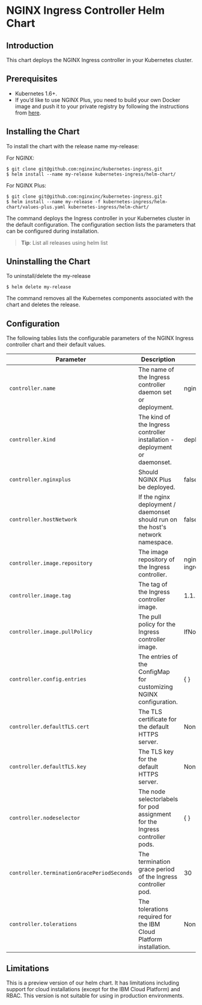 # NGINX Ingress Controller Helm Chart

## Introduction

This chart deploys the NGINX Ingress controller in your Kubernetes cluster. 

## Prerequisites

  - Kubernetes 1.6+.
  - If you’d like to use NGINX Plus, you need to build your own Docker image and push it to your private registry by following the instructions from [here](../nginx-controller/README.md).

## Installing the Chart

To install the chart with the release name my-release:

For NGINX: 
```console
$ git clone git@github.com:nginxinc/kubernetes-ingress.git
$ helm install --name my-release kubernetes-ingress/helm-chart/
```

For NGINX Plus:
```console
$ git clone git@github.com:nginxinc/kubernetes-ingress.git
$ helm install --name my-release -f kubernetes-ingress/helm-chart/values-plus.yaml kubernetes-ingress/helm-chart/
```

The command deploys the Ingress controller in your Kubernetes cluster in the default configuration. The configuration section lists the parameters that can be configured during installation.

> **Tip**: List all releases using helm list

## Uninstalling the Chart

To uninstall/delete the my-release

```console
$ helm delete my-release
```

The command removes all the Kubernetes components associated with the chart and deletes the release.

## Configuration

The following tables lists the configurable parameters of the NGINX Ingress controller  chart and their default values.

Parameter | Description | Default
--- | --- | ---
`controller.name` | The name of the Ingress controller daemon set or deployment. | nginx-ingress
`controller.kind` | The kind of the Ingress controller installation - deployment or daemonset. | deployment
`controller.nginxplus` | Should NGINX Plus be deployed. | false
`controller.hostNetwork` | If the nginx deployment / daemonset should run on the host's network namespace. | false
`controller.image.repository` | The image repository of the Ingress controller. | nginxdemos/nginx-ingress
`controller.image.tag` | The tag of the Ingress controller image. | 1.1.1
`controller.image.pullPolicy` | The pull policy for the Ingress controller image. | IfNotPresent
`controller.config.entries` | The entries of the ConfigMap for customizing NGINX configuration. | { }
`controller.defaultTLS.cert` | The TLS certificate for the default HTTPS server. | None
`controller.defaultTLS.key` | The  TLS key for the default HTTPS server. | None
`controller.nodeselector` | The node selectorlabels for pod assignment for the Ingress controller pods. | { }
`controller.terminationGracePeriodSeconds` | The termination grace period of the Ingress controller pod. | 30
`controller.tolerations` | The tolerations required for the IBM Cloud Platform installation. | None



## Limitations

This is a preview version of our helm chart. It has limitations including support for cloud installations (except for the IBM Cloud Platform) and RBAC.  This version is not suitable for using in production environments.



